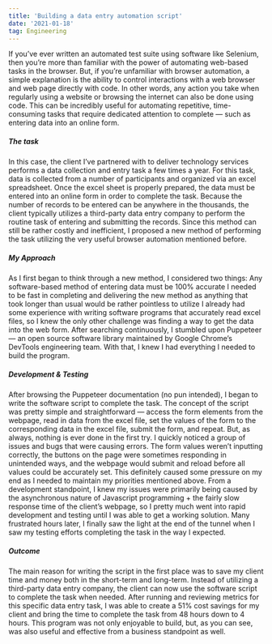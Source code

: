 ```yaml
---
title: 'Building a data entry automation script'
date: '2021-01-18'
tag: Engineering
---
```


If you’ve ever written an automated test suite using software like Selenium, then you’re more than familiar with the power of automating web-based tasks in the browser. But, if you’re unfamiliar with browser automation, a simple explanation is the ability to control interactions with a web browser and web page directly with code. In other words, any action you take when regularly using a website or browsing the internet can also be done using code. This can be incredibly useful for automating repetitive, time-consuming tasks that require dedicated attention to complete — such as entering data into an online form.

##### The task
In this case, the client I’ve partnered with to deliver technology services performs a data collection and entry task a few times a year. For this task, data is collected from a number of participants and organized via an excel spreadsheet. Once the excel sheet is properly prepared, the data must be entered into an online form in order to complete the task. Because the number of records to be entered can be anywhere in the thousands, the client typically utilizes a third-party data entry company to perform the routine task of entering and submitting the records. Since this method can still be rather costly and inefficient, I proposed a new method of performing the task utilizing the very useful browser automation mentioned before.

##### My Approach
As I first began to think through a new method, I considered two things:
Any software-based method of entering data must be 100% accurate
I needed to be fast in completing and delivering the new method as anything that took longer than usual would be rather pointless to utilize
I already had some experience with writing software programs that accurately read excel files, so I knew the only other challenge was finding a way to get the data into the web form. After searching continuously, I stumbled upon Puppeteer — an open source software library maintained by Google Chrome’s DevTools engineering team. With that, I knew I had everything I needed to build the program.

##### Development & Testing
After browsing the Puppeteer documentation (no pun intended), I began to write the software script to complete the task. The concept of the script was pretty simple and straightforward — access the form elements from the webpage, read in data from the excel file, set the values of the form to the corresponding data in the excel file, submit the form, and repeat. But, as always, nothing is ever done in the first try. I quickly noticed a group of issues and bugs that were causing errors. The form values weren’t inputting correctly, the buttons on the page were sometimes responding in unintended ways, and the webpage would submit and reload before all values could be accurately set. This definitely caused some pressure on my end as I needed to maintain my priorities mentioned above. From a development standpoint, I knew my issues were primarily being caused by the asynchronous nature of Javascript programming + the fairly slow response time of the client’s webpage, so I pretty much went into rapid development and testing until I was able to get a working solution. Many frustrated hours later, I finally saw the light at the end of the tunnel when I saw my testing efforts completing the task in the way I expected.

##### Outcome
The main reason for writing the script in the first place was to save my client time and money both in the short-term and long-term. Instead of utilizing a third-party data entry company, the client can now use the software script to complete the task when needed. After running and reviewing metrics for this specific data entry task, I was able to create a 51% cost savings for my client and bring the time to complete the task from 48 hours down to 4 hours. This program was not only enjoyable to build, but, as you can see, was also useful and effective from a business standpoint as well.